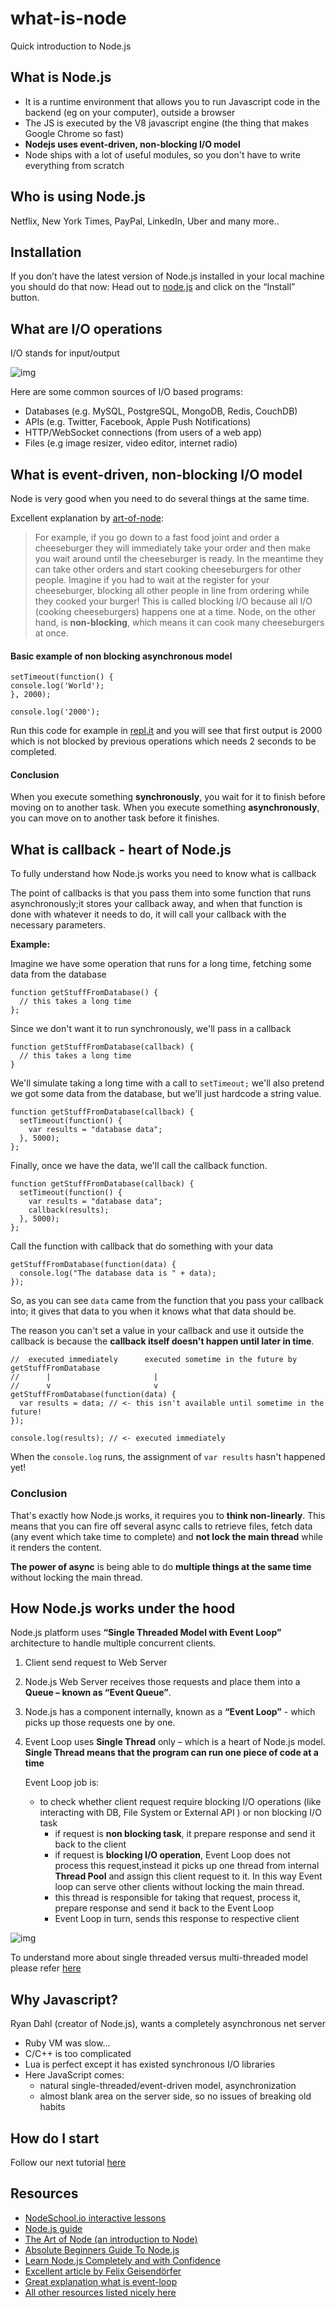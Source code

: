 # what-is-node
Quick introduction to Node.js

## What is Node.js

* It is a runtime environment that allows you to run Javascript code in the backend (eg on your computer), outside a browser
* The JS is executed by the V8 javascript engine (the thing that makes Google Chrome so fast)
* **Nodejs uses event-driven, non-blocking I/O model**
* Node ships with a lot of useful modules, so you don't have to write everything from scratch

## Who is using Node.js

Netflix, New York Times, PayPal, LinkedIn, Uber and many more.. 

## Installation

If you don’t have the latest version of Node.js installed in your local machine you should do that
now: Head out to [node.js](https://nodejs.org/en/) and click on the “Install” button.

## What are I/O operations

I/O stands for input/output

![img](https://github.com/heron2014/what-is-node/blob/master/img/io.png)

Here are some common sources of I/O based programs:

* Databases (e.g. MySQL, PostgreSQL, MongoDB, Redis, CouchDB) 
* APIs (e.g. Twitter, Facebook, Apple Push Notifications)
* HTTP/WebSocket connections (from users of a web app)
* Files (e.g image resizer, video editor, internet radio)

## What is event-driven, non-blocking I/O model

Node is very good when you need to do several things at the same time.

Excellent explanation by [art-of-node](https://github.com/maxogden/art-of-node):

> For example, if you go down to a fast food joint and order a cheeseburger they will immediately take your order and then
 make you wait around until the cheeseburger is ready. In the meantime they can take other orders and start cooking cheeseburgers
 for other people. Imagine if you had to wait at the register for your cheeseburger, blocking all other people in line from 
 ordering while they cooked your burger! This is called blocking I/O because all I/O (cooking cheeseburgers) happens one at a time.
 Node, on the other hand, is **non-blocking**, which means it can cook many cheeseburgers at once.

#### Basic example of non blocking asynchronous model

```
setTimeout(function() {
console.log('World');
}, 2000);

console.log('2000');
```

Run this code for example in [repl.it](https://repl.it/) 
and you will see that first output is 2000 which is not blocked by previous operations which needs 2 seconds to be completed. 

#### Conclusion

When you execute something **synchronously**, you wait for it to finish before moving on to another task.
When you execute something **asynchronously**, you can move on to another task before it finishes.

## What is callback - heart of Node.js

To fully understand how Node.js works you need to know what is callback

The point of callbacks is that you pass them into some function that runs asynchronously;it stores your callback away,
and when that function is done with whatever it needs to do, it will call your callback with the necessary parameters.

**Example:**

Imagine we have some operation that runs for a long time, fetching some data from the database

```
function getStuffFromDatabase() {
  // this takes a long time
};
```

Since we don't want it to run synchronously, we'll pass in a callback

```
function getStuffFromDatabase(callback) {
  // this takes a long time
}
```

We'll simulate taking a long time with a call to ```setTimeout;```
we'll also pretend we got some data from the database, but we'll just hardcode a string value.

```
function getStuffFromDatabase(callback) {
  setTimeout(function() {
    var results = "database data";
  }, 5000);
};
```

Finally, once we have the data, we'll call the callback function.

```
function getStuffFromDatabase(callback) {
  setTimeout(function() {
    var results = "database data";
    callback(results);
  }, 5000);
};
```

Call the function with callback that do something with your data

```
getStuffFromDatabase(function(data) {
  console.log("The database data is " + data);
});
```

So, as you can see ```data``` came from the function that you pass your callback into; 
it gives that data to you when it knows what that data should be.

The reason you can't set a value in your callback and use it outside the callback is because the **callback itself doesn't happen
until later in time**.

```
//  executed immediately      executed sometime in the future by getStuffFromDatabase
//      |                       |       
//      v                       v
getStuffFromDatabase(function(data) {
  var results = data; // <- this isn't available until sometime in the future!
});

console.log(results); // <- executed immediately
```

When the ```console.log``` runs, the assignment of ```var results``` hasn't happened yet!

### Conclusion

That's exactly how Node.js works, it requires you to **think non-linearly**. This means that you can fire off several async calls 
to retrieve files, fetch data (any event which take time to complete) and **not lock the main thread** while it renders the content.

**The power of async** is being able to do **multiple things at the same time** without locking the main thread.

## How Node.js works under the hood

Node.js platform uses **“Single Threaded Model with Event Loop”** architecture to handle multiple concurrent clients.


1. Client send request to Web Server
2. Node.js Web Server receives those requests and place them into a **Queue – known as “Event Queue”**.
3. Node.js has a component internally, known as a **“Event Loop”** - which picks up those requests one by one. 
4. Event Loop uses **Single Thread** only – which is a heart of Node.js model.
**Single Thread means that the program can run one piece of code at a time**

    Event Loop job is:
    
    * to check whether client request require blocking I/O operations (like interacting with DB, File System or External API )
     or non blocking I/O task
        * if request is **non blocking task**, it prepare response and send it back to the client
        * if request is **blocking I/O operation**, Event Loop does not process this request,instead it picks up one thread 
        from internal **Thread Pool** and assign this client request to it. In this way Event loop can serve other clients 
        without locking the main thread.
        * this thread is responsible for taking that request, process it,  prepare response and send it back to the Event Loop
        * Event Loop in turn, sends this response to respective client
        
        
![img](https://github.com/heron2014/what-is-node/blob/master/img/nodejs.png)
 
 
To understand more about single threaded versus multi-threaded model please refer [here](http://www.journaldev.com/7462/node-js-processing-model-single-threaded-model-with-event-loop-architecture)

## Why Javascript? 

Ryan Dahl (creator of Node.js), wants a completely asynchronous net server 

* Ruby VM was slow... 
* C/C++ is too complicated 
* Lua is perfect except it has existed synchronous I/O libraries 
* Here JavaScript comes: 
    * natural single-threaded/event-driven model, asynchronization 
    * almost blank area on the server side, so no issues of breaking old habits 


## How do I start

Follow our next tutorial [here](https://github.com/node-girls/learn-node)

## Resources

* [NodeSchool.io interactive lessons](http://nodeschool.io/)
* [Node.js guide](http://nodeguide.com/)
* [The Art of Node (an introduction to Node)](https://github.com/maxogden/art-of-node/#the-art-of-node)
* [Absolute Beginners Guide To Node.js](http://blog.modulus.io/absolute-beginners-guide-to-nodejs)
* [Learn Node.js Completely and with Confidence](http://javascriptissexy.com/learn-node-js-completely-and-with-confidence/)
* [Excellent article by  Felix Geisendörfer](http://debuggable.com/posts/understanding-node-js:4bd98440-45e4-4a9a-8ef7-0f7ecbdd56cb)
* [Great explanation what is event-loop](https://www.youtube.com/watch?v=8aGhZQkoFbQ)
* [All other resources listed nicely here](http://stackoverflow.com/questions/2353818/how-do-i-get-started-with-node-js)